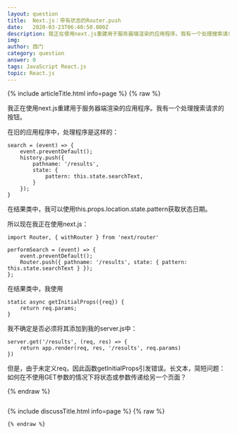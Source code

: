 ```yaml
---
layout: question
title:  Next.js：带有状态的Router.push
date:   2020-03-23T06:40:50.000Z
description: 我正在使用next.js重建用于服务器端渲染的应用程序。我有一个处理搜索请求的按钮。在旧的应用程序中，处理程序是这样的：search = (eve...
img: 
author: 西门
category: question
answer: 0
tags: JavaScript React.js
topic: React.js
---
```

<div class="article-root">
  <div class="article">
    {% include articleTitle.html info=page %}
    {% raw %}
    <div class="article-content"><p><font style="vertical-align: inherit;"><font style="vertical-align: inherit;">我正在使用next.js重建用于服务器端渲染的应用程序。</font><font style="vertical-align: inherit;">我有一个处理搜索请求的按钮。</font></font></p>

<p><font style="vertical-align: inherit;"><font style="vertical-align: inherit;">在旧的应用程序中，处理程序是这样的：</font></font></p>

<pre><code>search = (event) =&gt; {<font></font>
    event.preventDefault();<font></font>
    history.push({<font></font>
        pathname: '/results',<font></font>
        state: {<font></font>
            pattern: this.state.searchText,<font></font>
        }<font></font>
    });<font></font>
}<font></font>
</code></pre>

<p><font style="vertical-align: inherit;"><font style="vertical-align: inherit;">在结果类中，我可以使用this.props.location.state.pattern获取状态日期。</font></font></p>

<p><font style="vertical-align: inherit;"><font style="vertical-align: inherit;">所以现在我正在使用next.js：</font></font></p>

<pre><code>import Router, { withRouter } from 'next/router'<font></font>
<font></font>
performSearch = (event) =&gt; {<font></font>
    event.preventDefault();<font></font>
    Router.push({ pathname: '/results', state: { pattern: this.state.searchText } });<font></font>
};<font></font>
</code></pre>

<p><font style="vertical-align: inherit;"><font style="vertical-align: inherit;">在结果类中，我使用 </font></font></p>

<pre><code>static async getInitialProps({req}) {<font></font>
    return req.params;<font></font>
}<font></font>
</code></pre>

<p><font style="vertical-align: inherit;"><font style="vertical-align: inherit;">我不确定是否必须将其添加到我的server.js中：</font></font></p>

<pre><code>server.get('/results', (req, res) =&gt; {<font></font>
    return app.render(req, res, '/results', req.params)<font></font>
})<font></font>
</code></pre>

<p><font style="vertical-align: inherit;"><font style="vertical-align: inherit;">但是，由于未定义req，因此函数getInitialProps引发错误。</font><font style="vertical-align: inherit;">长文本，简短问题：如何在不使用GET参数的情况下将状态或参数传递给另一个页面？</font></font></p></div>
    {% endraw %}
  </div>
  <p style="height: 0;width:0;overflow: hidden;"> 第2858篇《Next.js：带有状态的Router.push》来自Winter(https://github.com/aiyld/aiyld.github.io)的站点</p>
  <div class="discuss-wrapper">
    {% include discussTitle.html info=page %}
    {% raw %}
    
    {% endraw %}
  </div>
<div>
